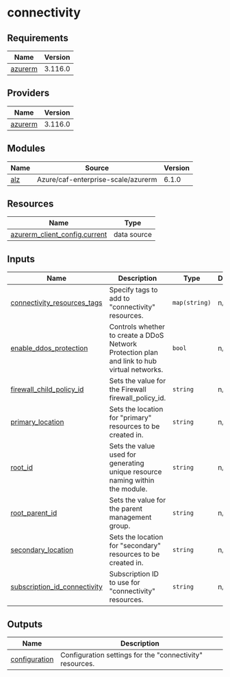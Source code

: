 # connectivity

<!-- BEGINNING OF PRE-COMMIT-TERRAFORM DOCS HOOK -->
## Requirements

| Name | Version |
|------|---------|
| <a name="requirement_azurerm"></a> [azurerm](#requirement\_azurerm) | 3.116.0 |

## Providers

| Name | Version |
|------|---------|
| <a name="provider_azurerm"></a> [azurerm](#provider\_azurerm) | 3.116.0 |

## Modules

| Name | Source | Version |
|------|--------|---------|
| <a name="module_alz"></a> [alz](#module\_alz) | Azure/caf-enterprise-scale/azurerm | 6.1.0 |

## Resources

| Name | Type |
|------|------|
| [azurerm_client_config.current](https://registry.terraform.io/providers/hashicorp/azurerm/3.116.0/docs/data-sources/client_config) | data source |

## Inputs

| Name | Description | Type | Default | Required |
|------|-------------|------|---------|:--------:|
| <a name="input_connectivity_resources_tags"></a> [connectivity\_resources\_tags](#input\_connectivity\_resources\_tags) | Specify tags to add to "connectivity" resources. | `map(string)` | n/a | yes |
| <a name="input_enable_ddos_protection"></a> [enable\_ddos\_protection](#input\_enable\_ddos\_protection) | Controls whether to create a DDoS Network Protection plan and link to hub virtual networks. | `bool` | n/a | yes |
| <a name="input_firewall_child_policy_id"></a> [firewall\_child\_policy\_id](#input\_firewall\_child\_policy\_id) | Sets the value for the Firewall firewall\_policy\_id. | `string` | n/a | yes |
| <a name="input_primary_location"></a> [primary\_location](#input\_primary\_location) | Sets the location for "primary" resources to be created in. | `string` | n/a | yes |
| <a name="input_root_id"></a> [root\_id](#input\_root\_id) | Sets the value used for generating unique resource naming within the module. | `string` | n/a | yes |
| <a name="input_root_parent_id"></a> [root\_parent\_id](#input\_root\_parent\_id) | Sets the value for the parent management group. | `string` | n/a | yes |
| <a name="input_secondary_location"></a> [secondary\_location](#input\_secondary\_location) | Sets the location for "secondary" resources to be created in. | `string` | n/a | yes |
| <a name="input_subscription_id_connectivity"></a> [subscription\_id\_connectivity](#input\_subscription\_id\_connectivity) | Subscription ID to use for "connectivity" resources. | `string` | n/a | yes |

## Outputs

| Name | Description |
|------|-------------|
| <a name="output_configuration"></a> [configuration](#output\_configuration) | Configuration settings for the "connectivity" resources. |
<!-- END OF PRE-COMMIT-TERRAFORM DOCS HOOK -->
